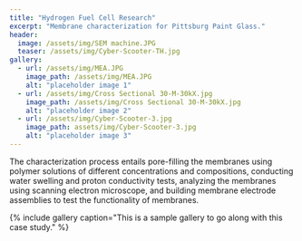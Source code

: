 ```yaml
---
title: "Hydrogen Fuel Cell Research"
excerpt: "Membrane characterization for Pittsburg Paint Glass."
header:
  image: /assets/img/SEM machine.JPG
  teaser: /assets/img/Cyber-Scooter-TH.jpg
gallery:
  - url: /assets/img/MEA.JPG
    image_path: /assets/img/MEA.JPG
    alt: "placeholder image 1"
  - url: /assets/img/Cross Sectional 30-M-30kX.jpg
    image_path: /assets/img/Cross Sectional 30-M-30kX.jpg
    alt: "placeholder image 2"
  - url: /assets/img/Cyber-Scooter-3.jpg
    image_path: assets/img/Cyber-Scooter-3.jpg
    alt: "placeholder image 3"
---
```

The characterization process entails pore-filling the membranes using polymer solutions of different concentrations and compositions, conducting water swelling and proton conductivity tests, analyzing the membranes using scanning electron microscope, and building membrane electrode assemblies to test the functionality of membranes. 

{% include gallery caption="This is a sample gallery to go along with this case study." %}
